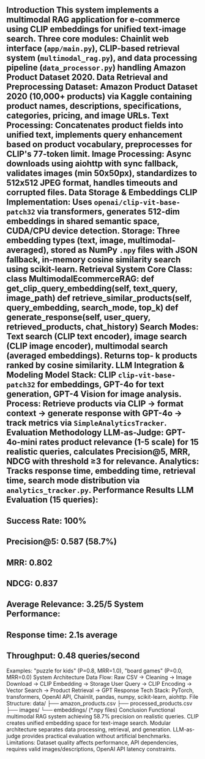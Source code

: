 Introduction
This system implements a multimodal RAG application for e-commerce using CLIP embeddings for unified text-image search. Three core
modules: Chainlit web interface (`app/main.py`), CLIP-based retrieval system (`multimodal_rag.py`), and data processing pipeline
(`data_processor.py`) handling Amazon Product Dataset 2020.
Data Retrieval and Preprocessing
Dataset: Amazon Product Dataset 2020 (10,000+ products) via Kaggle containing product names, descriptions, specifications, categories,
pricing, and image URLs.
Text Processing: Concatenates product fields into unified text, implements query enhancement based on product vocabulary, preprocesses
for CLIP's 77-token limit.
Image Processing: Async downloads using aiohttp with sync fallback, validates images (min 50x50px), standardizes to 512x512 JPEG format,
handles timeouts and corrupted files.
Data Storage & Embeddings
CLIP Implementation: Uses `openai/clip-vit-base-patch32` via transformers, generates 512-dim embeddings in shared semantic space,
CUDA/CPU device detection.
Storage: Three embedding types (text, image, multimodal-averaged), stored as NumPy `.npy` files with JSON fallback, in-memory cosine
similarity search using scikit-learn.
Retrieval System
Core Class:
class MultimodalEcommerceRAG:
def get_clip_query_embedding(self, text_query, image_path)
def retrieve_similar_products(self, query_embedding, search_mode, top_k)
def generate_response(self, user_query, retrieved_products, chat_history)
Search Modes: Text search (CLIP text encoder), image search (CLIP image encoder), multimodal search (averaged embeddings). Returns top-
k products ranked by cosine similarity.
LLM Integration & Modeling
Model Stack: CLIP `clip-vit-base-patch32` for embeddings, GPT-4o for text generation, GPT-4 Vision for image analysis.
Process: Retrieve products via CLIP
→
format context
→
generate response with GPT-4o
→
track metrics via `SimpleAnalyticsTracker`.
Evaluation Methodology
LLM-as-Judge: GPT-4o-mini rates product relevance (1-5 scale) for 15 realistic queries, calculates Precision@5, MRR, NDCG with threshold
≥3 for relevance.
Analytics: Tracks response time, embedding time, retrieval time, search mode distribution via `analytics_tracker.py`.
Performance Results
LLM Evaluation (15 queries):
-
Success Rate: 100%
-
Precision@5: 0.587 (58.7%)
-
MRR: 0.802
-
NDCG: 0.837
-
Average Relevance: 3.25/5
System Performance:
-
Response time: 2.1s average
-
Throughput: 0.48 queries/second
-
Examples: "puzzle for kids" (P=0.8, MRR=1.0), "board games" (P=0.0, MRR=0.0)
System Architecture
Data Flow:
Raw CSV
→
Cleaning
→
Image Download
→
CLIP Embedding
→
Storage
User Query
→
CLIP Encoding
→
Vector Search
→
Product Retrieval
→
GPT Response
Tech Stack: PyTorch, transformers, OpenAI API, Chainlit, pandas, numpy, scikit-learn, aiohttp.
File Structure:
data/
├──
amazon_products.csv
├──
processed_products.csv
├──
images/
└──
embeddings/ (*.npy files)
Conclusion
Functional multimodal RAG system achieving 58.7% precision on realistic queries. CLIP creates unified embedding space for text-image
search. Modular architecture separates data processing, retrieval, and generation. LLM-as-judge provides practical evaluation without
artificial benchmarks.
Limitations: Dataset quality affects performance, API dependencies, requires valid images/descriptions, OpenAI API latency constraints.
